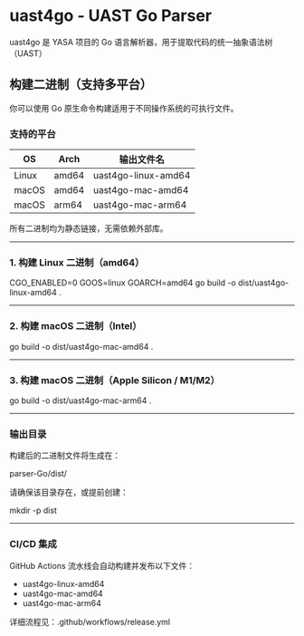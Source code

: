 # uast4go - UAST Go Parser

uast4go 是 YASA 项目的 Go 语言解析器，用于提取代码的统一抽象语法树（UAST）

## 构建二进制（支持多平台）

你可以使用 Go 原生命令构建适用于不同操作系统的可执行文件。

### 支持的平台

| OS      | Arch    | 输出文件名               |
|---------|---------|--------------------------|
| Linux   | amd64   | uast4go-linux-amd64     |
| macOS   | amd64   | uast4go-mac-amd64       |
| macOS   | arm64   | uast4go-mac-arm64       |

所有二进制均为静态链接，无需依赖外部库。

---

### 1. 构建 Linux 二进制（amd64）

CGO_ENABLED=0 GOOS=linux GOARCH=amd64 go build -o dist/uast4go-linux-amd64 .

---

### 2. 构建 macOS 二进制（Intel）

go build -o dist/uast4go-mac-amd64 .

---

### 3. 构建 macOS 二进制（Apple Silicon / M1/M2）

go build -o dist/uast4go-mac-arm64 .

---

### 输出目录

构建后的二进制文件将生成在：

parser-Go/dist/

请确保该目录存在，或提前创建：

mkdir -p dist

---

### CI/CD 集成

GitHub Actions 流水线会自动构建并发布以下文件：
- uast4go-linux-amd64
- uast4go-mac-amd64
- uast4go-mac-arm64

详细流程见：.github/workflows/release.yml
